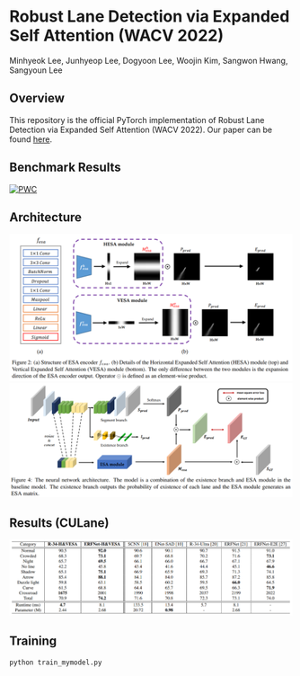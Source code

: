 # Robust Lane Detection via Expanded Self Attention (WACV 2022)
Minhyeok Lee, Junhyeop Lee, Dogyoon Lee, Woojin Kim, Sangwon Hwang, Sangyoun Lee

## Overview
This repository is the official PyTorch implementation of Robust Lane Detection via Expanded Self Attention (WACV 2022).
Our paper can be found [here](https://arxiv.org/abs/2102.07037).

## Benchmark Results
[![PWC](https://img.shields.io/endpoint.svg?url=https://paperswithcode.com/badge/robust-lane-detection-via-expanded-self/lane-detection-on-culane)](https://paperswithcode.com/sota/lane-detection-on-culane?p=robust-lane-detection-via-expanded-self)

## Architecture
![ESA](./images/ESA-module.png)
![Model](./images/architecture.png)

## Results (CULane)
![Model](./images/table_result.png)

## Training
```console
python train_mymodel.py
```
